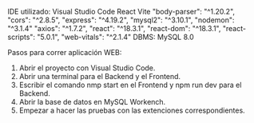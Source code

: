 IDE utilizado: Visual Studio Code
React Vite
"body-parser": "^1.20.2",
"cors": "^2.8.5",
"express": "^4.19.2",
"mysql2": "^3.10.1",
"nodemon": "^3.1.4"
"axios": "^1.7.2",
"react": "^18.3.1",
"react-dom": "^18.3.1",
"react-scripts": "5.0.1",
"web-vitals": "^2.1.4"
DBMS: MySQL 8.0

Pasos para correr aplicación WEB:
1. Abrir el proyecto con Visual Studio Code.
2. Abrir una terminal para el Backend y el Frontend.
3. Escribir el comando nmp start en el Frontend y npm run dev para el Backend.
4. Abrir la base de datos en MySQL Workench.
5. Empezar a hacer las pruebas con las extenciones correspondientes.
